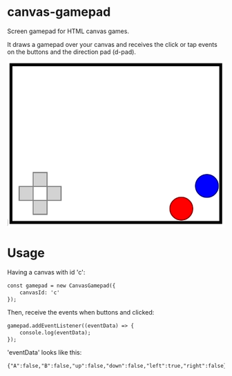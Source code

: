 
# canvas-gamepad

Screen gamepad for HTML canvas games.

It draws a gamepad over your canvas and receives the click or tap events on the buttons and the direction pad (d-pad).

![Screenshot](docs/screenshot.png)

# Usage

Having a canvas with id 'c':

    const gamepad = new CanvasGamepad({
        canvasId: 'c'
    });

Then, receive the events when buttons and clicked:

    gamepad.addEventListener((eventData) => {
        console.log(eventData);
    });

'eventData' looks like this:

    {"A":false,"B":false,"up":false,"down":false,"left":true,"right":false}

